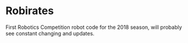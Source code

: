 # Robirates
First Robotics Competition robot code for the 2018 season, will probably see constant changing and updates.
